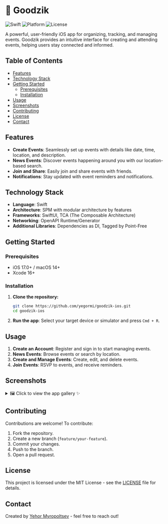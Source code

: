 # 🌟 Goodzik

![Swift](https://img.shields.io/badge/Swift-6.0-orange.svg)
![Platform](https://img.shields.io/badge/Platform-iOS-blue.svg)
![License](https://img.shields.io/badge/License-MIT-brightgreen.svg)

A powerful, user-friendly iOS app for organizing, tracking, and managing events. Goodzik provides an intuitive interface for creating and attending events, helping users stay connected and informed.

## Table of Contents

- [Features](#features)
- [Technology Stack](#technology-stack)
- [Getting Started](#getting-started)
  - [Prerequisites](#prerequisites)
  - [Installation](#installation)
- [Usage](#usage)
- [Screenshots](#screenshots)
- [Contributing](#contributing)
- [License](#license)
- [Contact](#contact)

## Features

- **Create Events**: Seamlessly set up events with details like date, time, location, and description.
- **News Events**: Discover events happening around you with our location-based search.
- **Join and Share**: Easily join and share events with friends.
- **Notifications**: Stay updated with event reminders and notifications.

## Technology Stack

- **Language**: Swift
- **Architecture**: SPM with modular architecture by features
- **Frameworks**: SwiftUI, TCA (The Composable Architecture)
- **Networking**: OpenAPI Runtime/Generator
- **Additional Libraries**: Dependencies as DI, Tagged by Point-Free

## Getting Started

### Prerequisites

- iOS 17.0+ / macOS 14+
- Xcode 16+
  
### Installation

1. **Clone the repository:**
   ```bash
   git clone https://github.com/yegormi/goodzik-ios.git
   cd goodzik-ios
   ```

2. **Run the app**:
   Select your target device or simulator and press `Cmd + R`.

## Usage

1. **Create an Account**: Register and sign in to start managing events.
2. **News Events**: Browse events or search by location.
3. **Create and Manage Events**: Create, edit, and delete events.
4. **Join Events**: RSVP to events, and receive reminders.

## Screenshots

<details>
  <summary>🖼️ Click to view the app gallery ✨</summary>
  
  <p align="center">
    <img src="https://github.com/user-attachments/assets/25931b10-42bf-4c10-af62-c5b86376bd2f" width="49%" alt="Sign in">
    <img src="https://github.com/user-attachments/assets/c82ed617-b274-42d9-aa03-8b3234eca0eb" width="49%" alt="Sign up">
  </p>
  
  <p align="center">
    <img src="https://github.com/user-attachments/assets/72456c51-0a25-4d82-998e-f74022aba598" width="49%" alt="Guides">
    <img src="https://github.com/user-attachments/assets/99601260-1579-4918-a97c-75b4def21d8c" width="49%" alt="Account">
  </p>

  <p align="center">
    <img src="https://github.com/user-attachments/assets/5df64a8a-6933-4280-ad51-01444cba22cf" width="49%" alt="Settings - General">
    <img src="https://github.com/user-attachments/assets/a70c0682-58ad-4f71-b233-4093e5cb73a4" width="49%" alt="Settings - Account">
  </p>
</details>

## Contributing

Contributions are welcome! To contribute:

1. Fork the repository.
2. Create a new branch (`feature/your-feature`).
3. Commit your changes.
4. Push to the branch.
5. Open a pull request.

## License

This project is licensed under the MIT License - see the [LICENSE](LICENSE) file for details.

## Contact

Created by [Yehor Myropoltsev](https://github.com/yegormi) - feel free to reach out!
